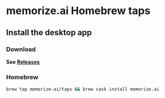 # memorize.ai Homebrew taps

## Install the desktop app

### Download

**See [Releases](https://github.com/kenmueller/memorize.ai-desktop/releases)**

### Homebrew

```bash
brew tap memorize-ai/taps && brew cask install memorize.ai
```
